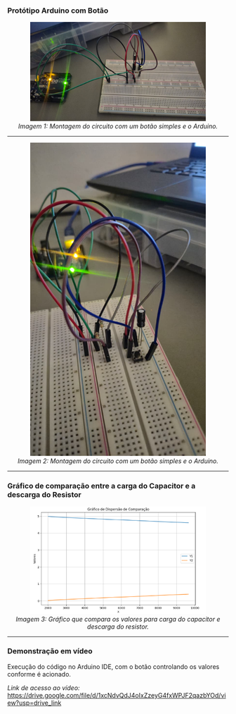### Protótipo Arduino com Botão

<p align="center">
  <img src="./assets/CircuitoBotao.jpg" width="400"><br>
  <em>Imagem 1: Montagem do circuito com um botão simples e o Arduino.</em>
</p>

---
<p align="center">
  <img src="./assets/CircuitoBotao2.jpg" width="400"><br>
  <em>Imagem 2: Montagem do circuito com um botão simples e o Arduino.</em>
</p>

---
### Gráfico de comparação entre a carga do Capacitor e a descarga do Resistor
<p align="center">
  <img src="./assets/GraficoDeDispersao.png" width="400"><br>
  <em>Imagem 3: Gráfico que compara os valores para carga do capacitor e descarga do resistor.</em>
</p>

---

### Demonstração em vídeo

Execução do código no Arduino IDE, com o botão controlando os valores conforme é acionado.

*Link de acesso ao vídeo:* https://drive.google.com/file/d/1xcNdvQdJ4oIxZzeyG4fxWPJF2qazbYOd/view?usp=drive_link 
